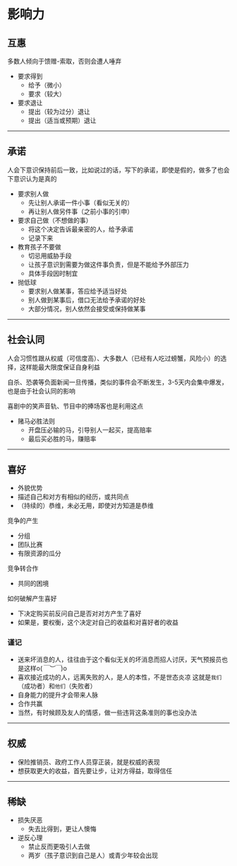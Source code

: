 # 影响力

## 互惠
多数人倾向于馈赠-索取，否则会遭人唾弃

- 要求得到
  * 给予（微小）
  * 要求（较大）
- 要求退让
  * 提出（较为过分）退让
  * 提出（适当或预期）退让

---

## 承诺
人会下意识保持前后一致，比如说过的话，写下的承诺，即使是假的，做多了也会下意识认为是真的

- 要求别人做
  * 先让别人承诺一件小事（看似无关的）
  * 再让别人做另件事（之前小事的引申）
- 要求自己做（不想做的事）
  * 将这个决定告诉最亲密的人，给予承诺
  * 记录下来
- 教育孩子不要做
  * 切忌用威胁手段
  * 让孩子意识到需要为做这件事负责，但是不能给予外部压力
  * 具体手段因时制宜
- 抛低球
  * 要求别人做某事，答应给予适当好处
  * 别人做到某事后，借口无法给予承诺的好处
  * 大部分情况，别人依然会接受或保持做某事

---

## 社会认同
人会习惯性跟从权威（可信度高）、大多数人（已经有人吃过螃蟹，风险小）的选择，这样能最大限度保证自身利益

自杀、恐袭等负面新闻一旦传播，类似的事件会不断发生，3-5天内会集中爆发，也是由于社会认同的影响

喜剧中的笑声音轨、节目中的捧场客也是利用这点

- 赌马必胜法则
  * 开盘压必输的马，引导别人一起买，提高赔率
  * 最后买必胜的马，赚赔率

---

## 喜好
- 外貌优势
- 描述自己和对方有相似的经历，或共同点
- （持续的）恭维，未必无用，即使对方知道是恭维

竞争的产生
- 分组
- 团队比赛
- 有限资源的瓜分

竞争转合作
- 共同的困境

如何破解产生喜好
- 下决定购买前反问自己是否对对方产生了喜好
- 如果是，要权衡，这个决定对自己的收益和对喜好者的收益


### 谨记
- 送来坏消息的人，往往由于这个看似无关的坏消息而招人讨厌，天气预报员也是这样o(*￣︶￣*)o
- 喜欢接近成功的人，远离失败的人，是人的本性，不是世态炎凉
  这就是`我们`（成功者）和`他们`（失败者）
- 自身能力的提升才会带来人脉
- 合作共赢
- 当然，有时候顾及友人的情感，做一些违背这条准则的事也没办法

---

## 权威
- 保险推销员、政府工作人员穿正装，就是权威的表现
- 想获取更大的收益，首先要让步，让对方得益，取得信任

---

## 稀缺
- 损失厌恶
  * 失去比得到，更让人懊悔
- 逆反心理
  * 禁止反而更吸引人去做
  * 两岁（孩子意识到自己是人）或青少年较会出现


